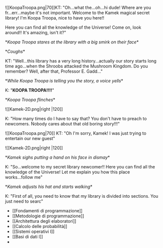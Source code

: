 ![[KoopaTroopa.png|70]]KT: "Oh...what the...oh...hi dude!
Where are you fr...err...maybe it's not important. Welcome to the Kamek magical secret library! 
I'm Koopa Troopa, nice to have you here!!

Here you can find all the knowledge of the Universe!
Come on, look around!! It's amazing, isn't it?"

\**Koopa Troopa stares at the library with a big smirk on their face*\*

\**Coughs*\*

KT: "Well...this library has a very long history...actually our story starts long time ago...when the Shroobs attacked the Mushroom Kingdom. 
Do you remember?
Well, after that, Professor E. Gadd..."

\**While Koopa Troopa is telling you the story, a voice yells*\*

K: "**KOOPA TROOPA!!!!**" 

\**Koopa Troopa flinches*\*

![[Kamek-2D.png|right |120]] 




K: "How many times do I have to say that? You don't have to preach to newcomers.
Nobody cares about that old boring story!!!"



![[KoopaTroopa.png|70]] KT: "Oh I'm sorry, Kamek! I was just trying to entertain our new guest"


![[Kamek-2D.png|right |120]] 




\**Kamek sighs putting a hand on his face in dismay*\*


K: "So...welcome to my secret library newcomer!!  Here you can find all the knowledge of the Universe!
Let me explain you how this place works...follow me"

\**Kamek adjusts his hat and starts walking*\*

K: "First of all, you need to know that my library is divided into sections.
You just need to searc"

- [[Fondamenti di programmazione]]
- [[Metodologie di programmazione]]
- [[Architettura degli elaboratori]]
- [[Calcolo delle probabilità]]
- [[Sistemi operativi I]]
- [[Basi di dati I]]
- 